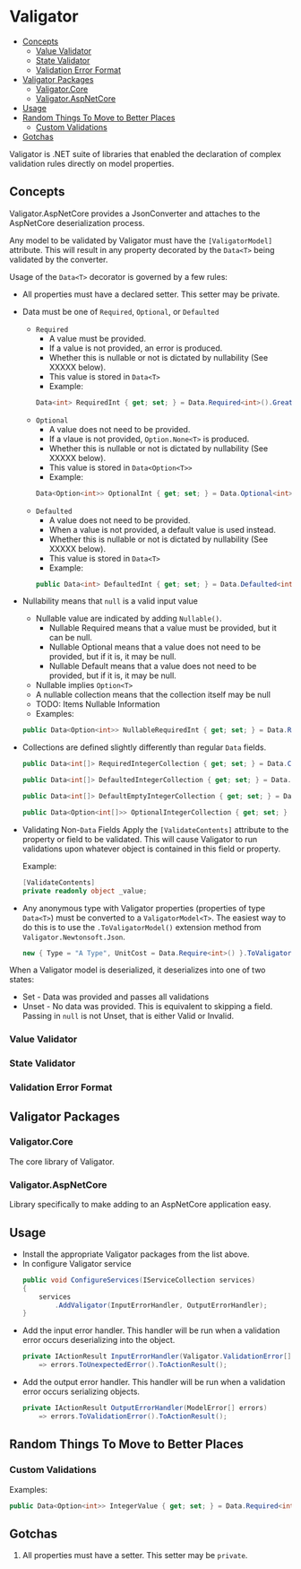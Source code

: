 # Valigator
<!-- TOC -->

- [Concepts](#concepts)
    - [Value Validator](#value-validator)
    - [State Validator](#state-validator)
    - [Validation Error Format](#validation-error-format)
- [Valigator Packages](#valigator-packages)
    - [Valigator.Core](#valigatorcore)
    - [Valigator.AspNetCore](#valigatoraspnetcore)
- [Usage](#usage)
- [Random Things To Move to Better Places](#random-things-to-move-to-better-places)
    - [Custom Validations](#custom-validations)
- [Gotchas](#gotchas)

<!-- /TOC -->

Valigator is .NET suite of libraries that enabled the declaration of complex validation rules directly on model properties.

## Concepts
Valigator.AspNetCore provides a JsonConverter and attaches to the AspNetCore deserialization process.

Any model to be validated by Valigator must have the `[ValigatorModel]` attribute. This will result in any property decorated by the `Data<T>` being validated by the converter.

Usage of the `Data<T>` decorator is governed by a few rules:
- All properties must have a declared setter. This setter may be private.
- Data must be one of `Required`, `Optional`, or `Defaulted`
    - `Required` 
        - A value must be provided.
        - If a value is not provided, an error is produced.
        - Whether this is nullable or not is dictated by nullability (See XXXXX below).
        - This value is stored in `Data<T>`
        - Example: 
        ```C#
        Data<int> RequiredInt { get; set; } = Data.Required<int>().GreaterThan(1);
        ```
    - `Optional`
        - A value does not need to be provided. 
        - If a vlaue is not provided, `Option.None<T>` is produced.
        - Whether this is nullable or not is dictated by nullability (See XXXXX below).
        - This value is stored in `Data<Option<T>>`
        - Example:
        ```C#
        Data<Option<int>> OptionalInt { get; set; } = Data.Optional<int>().GreaterThan(1);
        ```
    - `Defaulted`
        - A value does not need to be provided.
        - When a value is not provided, a default value is used instead.
        - Whether this is nullable or not is dictated by nullability (See XXXXX below).
        - This value is stored in `Data<T>`
        - Example:
        ```C#
        public Data<int> DefaultedInt { get; set; } = Data.Defaulted<int>(3).GreaterThan(1);
        ```
- Nullability means that `null` is a valid input value
    - Nullable value are indicated by adding `Nullable()`.
        - Nullable Required means that a value must be provided, but it can be null.
        - Nullable Optional means that a value does not need to be provided, but if it is, it may be null.
        - Nullable Default means that a value does not need to be provided, but if it is, it may be null.
    - Nullable implies `Option<T>`
    - A nullable collection means that the collection itself may be null
    - TODO: Items Nullable Information
    - Examples:
    ```C#
    public Data<Option<int>> NullableRequiredInt { get; set; } = Data.Required<int>().Nullable().GreaterThan(1);
    ```
- Collections are defined slightly differently than regular `Data` fields.
    ```C#
    public Data<int[]> RequiredIntegerCollection { get; set; } = Data.Collection<int>(x => x.GreaterThan(1)).Required();

    public Data<int[]> DefaultedIntegerCollection { get; set; } = Data.Collection<int>(x => x.GreaterThan(1)).Defaulted(new[]{1, 2, 3});

    public Data<int[]> DefaultEmptyIntegerCollection { get; set; } = Data.Collection<int>(x => x.GreaterThan(1)).DefaultedToEmpty();

    public Data<Option<int[]>> OptionalIntegerCollection { get; set; } = Data.Collection<int>(x => x.GreaterThan(1)).Optional();
    ```
- Validating Non-`Data` Fields
Apply the `[ValidateContents]` attribute to the property or field to be validated. This will cause Valigator to run validations upon whatever object is contained in this field or property.

    Example:
    ```C#
    [ValidateContents]
    private readonly object _value;
    ```
- Any anonymous type with Valigator properties (properties of type `Data<T>`) must be converted to a `ValigatorModel<T>`. The easiest way to do this is to use the `.ToValigatorModel()` extension method from `Valigator.Newtonsoft.Json`.
    ```C#
    new { Type = "A Type", UnitCost = Data.Require<int>() }.ToValigatorModel()
    ```

When a Valigator model is deserialized, it deserializes into one of two states:
- Set - Data was provided and passes all validations
- Unset - No data was provided. This is equivalent to skipping a field. Passing in `null` is not Unset, that is either Valid or Invalid.


### Value Validator

### State Validator

### Validation Error Format

## Valigator Packages

### Valigator.Core
The core library of Valigator.

### Valigator.AspNetCore
Library specifically to make adding to an AspNetCore application easy.

## Usage
- Install the appropriate Valigator packages from the list above.
- In configure Valigator service
    ```C#
    public void ConfigureServices(IServiceCollection services)
    {
        services
            .AddValigator(InputErrorHandler, OutputErrorHandler);
    }
    ```
- Add the input error handler. This handler will be run when a validation error occurs deserializing into the object.
    ```C#
    private IActionResult InputErrorHandler(Valigator.ValidationError[] errors)
        => errors.ToUnexpectedError().ToActionResult();
    ```
- Add the output error handler. This handler will be run when a validation error occurs serializing objects.
    ```C#
    private IActionResult OutputErrorHandler(ModelError[] errors)
        => errors.ToValidationError().ToActionResult();
    ```
    
## Random Things To Move to Better Places

### Custom Validations
Examples:
```C#
public Data<Option<int>> IntegerValue { get; set; } = Data.Required<int>().Nullable().Assert("A meaningful description", value => value > 1)
```

## Gotchas
1) All properties must have a setter. This setter may be `private`.

